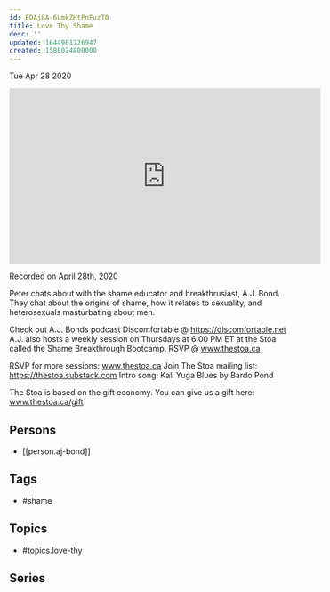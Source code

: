 ```yaml
---
id: EDAj8A-6LmkZHtPnFuzT0
title: Love Thy Shame
desc: ''
updated: 1644961726947
created: 1588024800000
---
```





Tue Apr 28 2020

<iframe width="560" height="315" src="https://www.youtube.com/embed/n--dM9V1EEw" title="Love Thy Shame w/ A.J.  Bond" frameborder="0" allow="accelerometer; autoplay; clipboard-write; encrypted-media; gyroscope; picture-in-picture" allowfullscreen ></iframe>

Recorded on April 28th, 2020

Peter chats about with the shame educator and breakthrusiast, A.J. Bond. They chat about the origins of shame, how it relates to sexuality, and heterosexuals masturbating about men.

Check out A.J. Bonds podcast Discomfortable @ https://discomfortable.net A.J. also hosts a weekly session on Thursdays at 6:00 PM ET at the Stoa called the Shame Breakthrough Bootcamp. RSVP @ www.thestoa.ca

RSVP for more sessions: www.thestoa.ca
Join The Stoa mailing list: https://thestoa.substack.com
Intro song: Kali Yuga Blues by Bardo Pond

The Stoa is based on the gift economy. You can give us a gift here: www.thestoa.ca/gift

## Persons

- [[person.aj-bond]]

## Tags

- #shame

## Topics

- #topics.love-thy

## Series



